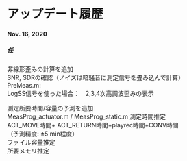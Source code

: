 # アップデート履歴
#### Nov. 16, 2020
##### 任
非線形歪みの計算を追加  
SNR, SDRの確認（ノイズは暗騒音に測定信号を畳み込んで計算）  
PreMeas.m:  
LogSS信号を使った場合：　2,3,4次高調波歪みの表示  
  
測定所要時間/容量の予測を追加  
MeasProg_actuator.m / MeasProg_static.m
測定時間推定  
ACT_MOVE時間+ ACT_RETURN時間+playrec時間+CONV時間  
（予測精度: ±5 min程度）  
ファイル容量推定  
所要メモリ推定